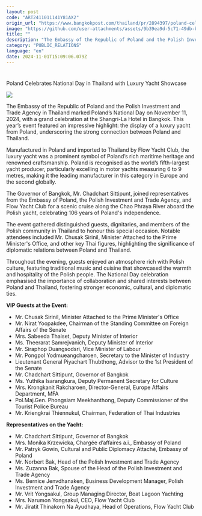 ```yaml
---
layout: post
code: "ART2411011141Y81AX2"
origin_url: "https://www.bangkokpost.com/thailand/pr/2894397/poland-celebrates-national-day-in-thailand-with-luxury-yacht-showcase"
image: "https://github.com/user-attachments/assets/9b39ea9d-5c71-49db-bcb3-72336c0a40ad"
title: ""
description: "The Embassy of the Republic of Poland and the Polish Investment and Trade Agency in Thailand marked Poland’s National Day on November 11, 2024, with a grand celebration at the Shangri-La Hotel in Bangkok. This year’s event featured an impressive highlight: the display of a luxury yacht from Poland, underscoring the strong connection between Poland and Thailand."
category: "PUBLIC_RELATIONS"
language: "en"
date: 2024-11-01T15:09:06.079Z
---
```


# 

Poland Celebrates National Day in Thailand with Luxury Yacht Showcase

![](https://github.com/user-attachments/assets/bfa93c52-a5a6-4b5e-9a8d-f9eeb82bb1ea)

The Embassy of the Republic of Poland and the Polish Investment and Trade Agency in Thailand marked Poland’s National Day on November 11, 2024, with a grand celebration at the Shangri-La Hotel in Bangkok. This year’s event featured an impressive highlight: the display of a luxury yacht from Poland, underscoring the strong connection between Poland and Thailand.

Manufactured in Poland and imported to Thailand by Flow Yacht Club, the luxury yacht was a prominent symbol of Poland’s rich maritime heritage and renowned craftsmanship. Poland is recognised as the world’s fifth-largest yacht producer, particularly excelling in motor yachts measuring 6 to 9 metres, making it the leading manufacturer in this category in Europe and the second globally.

The Governor of Bangkok, Mr. Chadchart Sittipunt, joined representatives from the Embassy of Poland, the Polish Investment and Trade Agency, and Flow Yacht Club for a scenic cruise along the Chao Phraya River aboard the Polish yacht, celebrating 106 years of Poland's independence.

The event gathered distinguished guests, dignitaries, and members of the Polish community in Thailand to honour this special occasion. Notable attendees included Mr. Chusak Sirinil, Minister Attached to the Prime Minister's Office, and other key Thai figures, highlighting the significance of diplomatic relations between Poland and Thailand.

Throughout the evening, guests enjoyed an atmosphere rich with Polish culture, featuring traditional music and cuisine that showcased the warmth and hospitality of the Polish people. The National Day celebration emphasised the importance of collaboration and shared interests between Poland and Thailand, fostering stronger economic, cultural, and diplomatic ties.

**VIP Guests at the Event:**

*   Mr. Chusak Sirinil, Minister Attached to the Prime Minister's Office
*   Mr. Nirat Yoopakdee, Chairman of the Standing Committee on Foreign Affairs of the Senate
*   Mrs. Sabeeda Thaiset, Deputy Minister of Interior
*   Ms. Theerarat Samrejvanich, Deputy Minister of Interior
*   Mr. Siraphop Duangsodsri, Vice Minister of Labour
*   Mr. Pongpol Yodmueangcharoen, Secretary to the Minister of Industry
*   Lieutenant General Piyachart Thubthong, Advisor to the 1st President of the Senate
*   Mr. Chadchart Sittipunt, Governor of Bangkok
*   Ms. Yuthika Isarangkura, Deputy Permanent Secretary for Culture
*   Mrs. Krongkanit Rakcharoen, Director-General, Europe Affairs Department, MFA
*   Pol.Maj.Gen. Phongsiam Meekhanthong, Deputy Commissioner of the Tourist Police Bureau
*   Mr. Kriengkrai Thiennukul, Chairman, Federation of Thai Industries

**Representatives on the Yacht:**

*   Mr. Chadchart Sittipunt, Governor of Bangkok
*   Mrs. Monika Krzewicka, Chargée d’affaires a.i., Embassy of Poland
*   Mr. Patryk Gowin, Cultural and Public Diplomacy Attaché, Embassy of Poland
*   Mr. Norbert Bak, Head of the Polish Investment and Trade Agency
*   Ms. Zuzanna Bak, Spouse of the Head of the Polish Investment and Trade Agency
*   Ms. Bernice Jenvdhanaken, Business Development Manager, Polish Investment and Trade Agency
*   Mr. Vrit Yongsakul, Group Managing Director, Boat Lagoon Yachting
*   Mrs. Narumon Yongsakul, CEO, Flow Yacht Club
*   Mr. Jiratit Thinakorn Na Ayudhaya, Head of Operations, Flow Yacht Club
